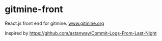 # gitmine-front
React.js front end for gitmine. 
www.gitmine.org

Inspired by https://github.com/astanway/Commit-Logs-From-Last-Night
